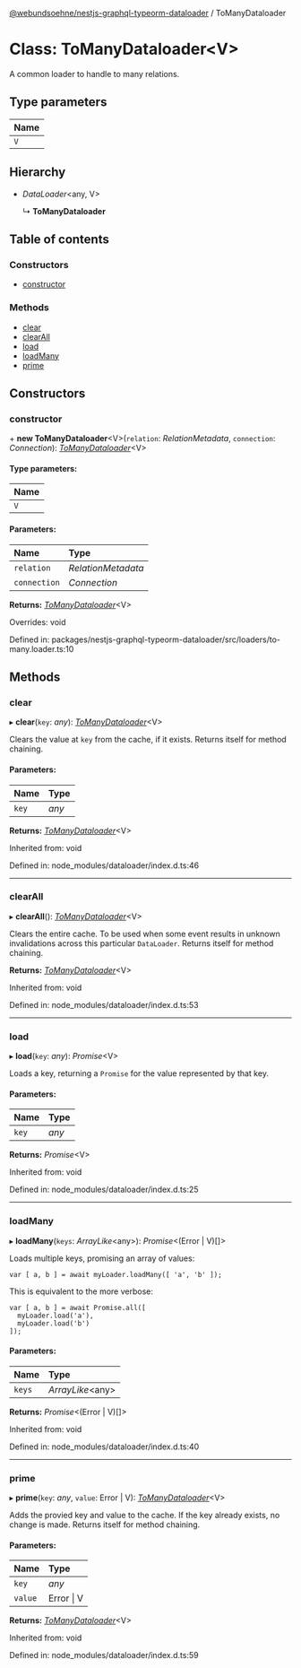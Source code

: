 [@webundsoehne/nestjs-graphql-typeorm-dataloader](../README.md) / ToManyDataloader

# Class: ToManyDataloader<V\>

A common loader to handle to many relations.

## Type parameters

| Name |
| :--- |
| `V`  |

## Hierarchy

- _DataLoader_<any, V\>

  ↳ **ToManyDataloader**

## Table of contents

### Constructors

- [constructor](tomanydataloader.md#constructor)

### Methods

- [clear](tomanydataloader.md#clear)
- [clearAll](tomanydataloader.md#clearall)
- [load](tomanydataloader.md#load)
- [loadMany](tomanydataloader.md#loadmany)
- [prime](tomanydataloader.md#prime)

## Constructors

### constructor

\+ **new ToManyDataloader**<V\>(`relation`: _RelationMetadata_, `connection`: _Connection_): [_ToManyDataloader_](tomanydataloader.md)<V\>

#### Type parameters:

| Name |
| :--- |
| `V`  |

#### Parameters:

| Name         | Type               |
| :----------- | :----------------- |
| `relation`   | _RelationMetadata_ |
| `connection` | _Connection_       |

**Returns:** [_ToManyDataloader_](tomanydataloader.md)<V\>

Overrides: void

Defined in: packages/nestjs-graphql-typeorm-dataloader/src/loaders/to-many.loader.ts:10

## Methods

### clear

▸ **clear**(`key`: _any_): [_ToManyDataloader_](tomanydataloader.md)<V\>

Clears the value at `key` from the cache, if it exists. Returns itself for method chaining.

#### Parameters:

| Name  | Type  |
| :---- | :---- |
| `key` | _any_ |

**Returns:** [_ToManyDataloader_](tomanydataloader.md)<V\>

Inherited from: void

Defined in: node_modules/dataloader/index.d.ts:46

---

### clearAll

▸ **clearAll**(): [_ToManyDataloader_](tomanydataloader.md)<V\>

Clears the entire cache. To be used when some event results in unknown invalidations across this particular `DataLoader`. Returns itself for method chaining.

**Returns:** [_ToManyDataloader_](tomanydataloader.md)<V\>

Inherited from: void

Defined in: node_modules/dataloader/index.d.ts:53

---

### load

▸ **load**(`key`: _any_): _Promise_<V\>

Loads a key, returning a `Promise` for the value represented by that key.

#### Parameters:

| Name  | Type  |
| :---- | :---- |
| `key` | _any_ |

**Returns:** _Promise_<V\>

Inherited from: void

Defined in: node_modules/dataloader/index.d.ts:25

---

### loadMany

▸ **loadMany**(`keys`: _ArrayLike_<any\>): _Promise_<(Error \| V)[]\>

Loads multiple keys, promising an array of values:

    var [ a, b ] = await myLoader.loadMany([ 'a', 'b' ]);

This is equivalent to the more verbose:

    var [ a, b ] = await Promise.all([
      myLoader.load('a'),
      myLoader.load('b')
    ]);

#### Parameters:

| Name   | Type              |
| :----- | :---------------- |
| `keys` | _ArrayLike_<any\> |

**Returns:** _Promise_<(Error \| V)[]\>

Inherited from: void

Defined in: node_modules/dataloader/index.d.ts:40

---

### prime

▸ **prime**(`key`: _any_, `value`: Error \| V): [_ToManyDataloader_](tomanydataloader.md)<V\>

Adds the provied key and value to the cache. If the key already exists, no change is made. Returns itself for method chaining.

#### Parameters:

| Name    | Type       |
| :------ | :--------- |
| `key`   | _any_      |
| `value` | Error \| V |

**Returns:** [_ToManyDataloader_](tomanydataloader.md)<V\>

Inherited from: void

Defined in: node_modules/dataloader/index.d.ts:59
